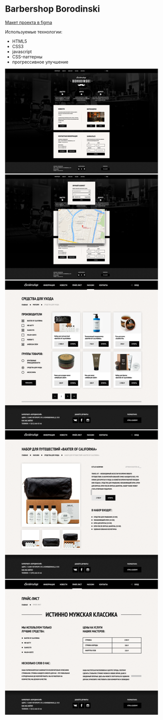 # Barbershop Borodinski

[Макет проекта в figma](https://www.figma.com/file/Uz3eILWGgNCKybYvNOV3VA/HTML-1-%D0%91%D0%B0%D1%80%D0%B1%D0%B5%D1%80%D1%88%D0%BE%D0%BF?node-id=0%3A1)

Используемые технологии:
- HTML5
- CSS3
- javascript
- CSS-паттерны
- прогрессивное улучшение

![index](./img/readme-images/index.png)
![popaps](./img/readme-images/popaps.png)
![catalog](./img/readme-images/catalog.png)
![product](./img/readme-images/product.png)
![price](./img/readme-images/price.png)
